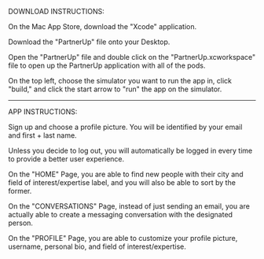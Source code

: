DOWNLOAD INSTRUCTIONS:

On the Mac App Store, download the "Xcode" application. 

Download the "PartnerUp" file onto your Desktop. 

Open the "PartnerUp" file and double click on the "PartnerUp.xcworkspace" file to open up the PartnerUp application with all of the pods. 

On the top left, choose the simulator you want to run the app in, click "build," and click the start arrow to "run" the app on the simulator.

-------------------------------------------------------------------------

APP INSTRUCTIONS:

Sign up and choose a profile picture. You will be identified by your email and first + last name.

Unless you decide to log out, you will automatically be logged in every time to provide a better user experience.

On the "HOME" Page, you are able to find new people with their city and field of interest/expertise label, and you will also be able to sort by the former.

On the "CONVERSATIONS" Page, instead of just sending an email, you are actually able to create a messaging conversation with the designated person.

On the "PROFILE" Page, you are able to customize your profile picture, username, personal bio, and field of interest/expertise.
